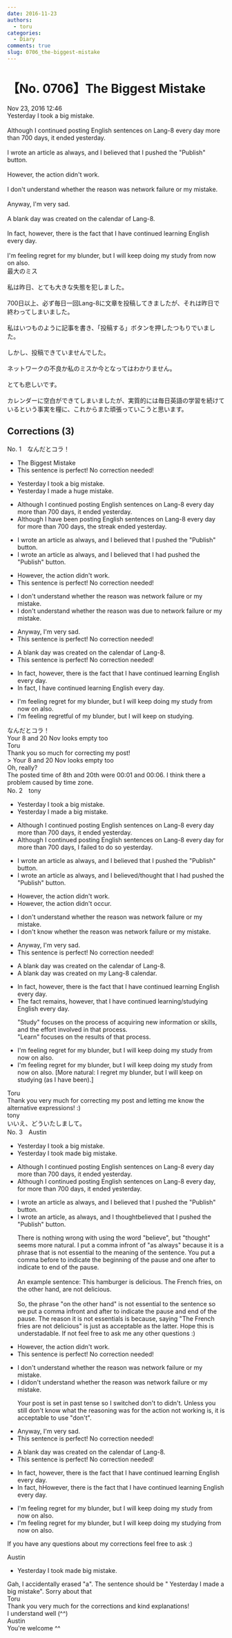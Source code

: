 ```yaml
---
date: 2016-11-23
authors:
  - toru
categories:
  - Diary
comments: true
slug: 0706_the-biggest-mistake
---
```


# 【No. 0706】The Biggest Mistake
<div class="date">Nov 23, 2016 12:46</div>
<div id="post"><div id="body_show_ori">
Yesterday I took a big mistake.<br/><br/>Although I continued posting English sentences on Lang-8 every day more than 700 days, it ended yesterday.<br/><br/>I wrote an article as always, and I believed that I pushed the "Publish" button.<br/><br/>However, the action didn't work.<br/><br/>I don't understand whether the reason was network failure or my mistake.<br/><br/>Anyway, I'm very sad.<br/><br/>A blank day was created on the calendar of Lang-8.<br/><br/>In fact, however, there is the fact that I have continued learning English every day.<br/><br/>I'm feeling regret for my blunder, but I will keep doing my study from now on also.
</div></div>

<!-- more -->

<div id="post_ja"><div id="body_show_mo">
最大のミス<br/><br/>私は昨日、とても大きな失態を犯しました。<br/><br/>700日以上、必ず毎日一回Lang-8に文章を投稿してきましたが、それは昨日で終わってしまいました。<br/><br/>私はいつものように記事を書き、「投稿する」ボタンを押したつもりでいました。<br/><br/>しかし、投稿できていませんでした。<br/><br/>ネットワークの不良か私のミスか今となってはわかりません。<br/><br/>とても悲しいです。<br/><br/>カレンダーに空白ができてしまいましたが、実質的には毎日英語の学習を続けているという事実を糧に、これからまた頑張っていこうと思います。
</div></div>

## Corrections (3)
<div id="block"><div class="first_name"> No. 1　<span class="just_name">なんだとコラ！</span></div><div id="block2">
<ul class="correction_field">
<li class="incorrect">The Biggest Mistake</li>
<li class="corrected perfect">This sentence is perfect! No correction needed!</li>
</ul>
<ul class="correction_field">
<li class="incorrect">Yesterday I took a big mistake.</li>
<li class="corrected correct">
Yesterday I made a huge mistake.
</li>
</ul>
<ul class="correction_field">
<li class="incorrect">Although I continued posting English sentences on Lang-8 every day more than 700 days, it ended yesterday.</li>
<li class="corrected correct">
Although I have been posting English sentences on Lang-8 every day for more than 700 days, the streak ended yesterday.
</li>
</ul>
<ul class="correction_field">
<li class="incorrect">I wrote an article as always, and I believed that I pushed the "Publish" button.</li>
<li class="corrected correct">
I wrote an article as always, and I believed that I had pushed the "Publish" button.
</li>
</ul>
<ul class="correction_field">
<li class="incorrect">However, the action didn't work.</li>
<li class="corrected perfect">This sentence is perfect! No correction needed!</li>
</ul>
<ul class="correction_field">
<li class="incorrect">I don't understand whether the reason was network failure or my mistake.</li>
<li class="corrected correct">
I don't understand whether the reason was due to network failure or my mistake.
</li>
</ul>
<ul class="correction_field">
<li class="incorrect">Anyway, I'm very sad.</li>
<li class="corrected perfect">This sentence is perfect! No correction needed!</li>
</ul>
<ul class="correction_field">
<li class="incorrect">A blank day was created on the calendar of Lang-8.</li>
<li class="corrected perfect">This sentence is perfect! No correction needed!</li>
</ul>
<ul class="correction_field">
<li class="incorrect">In fact, however, there is the fact that I have continued learning English every day.</li>
<li class="corrected correct">
In fact, I have continued learning English every day.
</li>
</ul>
<ul class="correction_field">
<li class="incorrect">I'm feeling regret for my blunder, but I will keep doing my study from now on also.</li>
<li class="corrected correct">
I'm feeling regretful of my blunder, but I will keep on studying.
</li>
</ul>
</div><div class="name"><span class="just_name">なんだとコラ！</span><br>
Your 8 and 20 Nov looks empty too
</div>
<div class="name"><span class="just_name">Toru</span><br>
Thank you so much for correcting my post!<br/>&gt; Your 8 and 20 Nov looks empty too<br/>Oh, really?<br/>The posted time of 8th and 20th were 00:01 and 00:06. I think there a problem caused by time zone.
</div>
</div>
<div id="block"><div class="first_name"> No. 2　<span class="just_name">tony</span></div><div id="block2">
<ul class="correction_field">
<li class="incorrect">Yesterday I took a big mistake.</li>
<li class="corrected correct">
Yesterday I <span class="f_red">made</span> a big mistake.
</li>
</ul>
<ul class="correction_field">
<li class="incorrect">Although I continued posting English sentences on Lang-8 every day more than 700 days, it ended yesterday.</li>
<li class="corrected correct">
Although I continued posting English sentences on Lang-8 every day <span class="f_red">for</span> more than 700 days, <span class="f_red">I failed to do so</span> yesterday.
</li>
</ul>
<ul class="correction_field">
<li class="incorrect">I wrote an article as always, and I believed that I pushed the "Publish" button.</li>
<li class="corrected correct">
I wrote an article as always, and I believed/thought that I <span class="f_red">had</span> pushed the "Publish" button.
</li>
</ul>
<ul class="correction_field">
<li class="incorrect">However, the action didn't work.</li>
<li class="corrected correct">
However, the action didn't <span class="f_red">occur</span>.
</li>
</ul>
<ul class="correction_field">
<li class="incorrect">I don't understand whether the reason was network failure or my mistake.</li>
<li class="corrected correct">
I don't <span class="f_red">know</span> whether the reason was network failure or my mistake.
</li>
</ul>
<ul class="correction_field">
<li class="incorrect">Anyway, I'm very sad.</li>
<li class="corrected perfect">This sentence is perfect! No correction needed!</li>
</ul>
<ul class="correction_field">
<li class="incorrect">A blank day was created on the calendar of Lang-8.</li>
<li class="corrected correct">
A blank day was created on <span class="f_red">my</span> Lang-8 calendar.
</li>
</ul>
<ul class="correction_field">
<li class="incorrect">In fact, however, there is the fact that I have continued learning English every day.</li>
<li class="corrected correct">
<span class="f_red">The fact remains</span>, however, that I have continued learning/studying English every day.
<p class="correction_comment">"Study" focuses on the process of acquiring new information or skills, and the effort involved in that process.<br/>"Learn" focuses on the results of that process.</p>
</li>
</ul>
<ul class="correction_field">
<li class="incorrect">I'm feeling regret for my blunder, but I will keep doing my study from now on also.</li>
<li class="corrected correct">
I'm feeling regret for my blunder, but I will keep doing my study from now on also. [More natural: I regret my blunder, but I will keep on studying (as I have been).]
</li>
</ul>
</div><div class="name"><span class="just_name">Toru</span><br>
Thank you very much for correcting my post and letting me know the alternative expressions! :)
</div>
<div class="name"><span class="just_name">tony</span><br>
いいえ、どういたしまして。
</div>
</div>
<div id="block"><div class="first_name"> No. 3　<span class="just_name">Austin</span></div><div id="block2">
<ul class="correction_field">
<li class="incorrect">Yesterday I took a big mistake.</li>
<li class="corrected correct">
Yesterday I <span class="f_gray"><span class="sline">took </span></span><span class="f_red">m</span>a<span class="f_red">de</span> big mistake.
</li>
</ul>
<ul class="correction_field">
<li class="incorrect">Although I continued posting English sentences on Lang-8 every day more than 700 days, it ended yesterday.</li>
<li class="corrected correct">
Although I continued posting English sentences on Lang-8 every day<span class="f_red">,</span> <span class="f_red">for </span>more than 700 days, it ended yesterday.
</li>
</ul>
<ul class="correction_field">
<li class="incorrect">I wrote an article as always, and I believed that I pushed the "Publish" button.</li>
<li class="corrected correct">
I wrote an article<span class="f_red">,</span> as always, and I <span class="f_red">thought</span><span class="f_gray"><span class="sline">believed</span></span> that I pushed the "Publish" button.
<p class="correction_comment">There is nothing wrong with using the word "believe", but "thought" seems more natural. I put a comma infront of "as always" because it is a phrase that is not essential to the meaning of the sentence. You put a comma before to indicate the beginning of the pause and one after to indicate to end of the pause.<br/><br/>An example sentence: This hamburger is delicious. The French fries, on the other hand, are not delicious.<br/><br/>So, the phrase "on the other hand" is not essential to the sentence so we put a comma infront and after to indicate the pause and end of the pause. The reason it is not essentials is because, saying "The French fries are not delicious" is just as acceptable as the latter. Hope this is understadable. If not feel free to ask me any other questions :)</p>
</li>
</ul>
<ul class="correction_field">
<li class="incorrect">However, the action didn't work.</li>
<li class="corrected perfect">This sentence is perfect! No correction needed!</li>
</ul>
<ul class="correction_field">
<li class="incorrect">I don't understand whether the reason was network failure or my mistake.</li>
<li class="corrected correct">
I d<span class="f_red">id</span><span class="f_gray"><span class="sline">o</span></span>n't understand whether the reason was network failure or my mistake.
<p class="correction_comment">Your post is set in past tense so I switched don't to didn't. Unless you still don't know what the reasoning was for the action not working is, it is acceptable to use "don't".</p>
</li>
</ul>
<ul class="correction_field">
<li class="incorrect">Anyway, I'm very sad.</li>
<li class="corrected perfect">This sentence is perfect! No correction needed!</li>
</ul>
<ul class="correction_field">
<li class="incorrect">A blank day was created on the calendar of Lang-8.</li>
<li class="corrected perfect">This sentence is perfect! No correction needed!</li>
</ul>
<ul class="correction_field">
<li class="incorrect">In fact, however, there is the fact that I have continued learning English every day.</li>
<li class="corrected correct">
<span class="f_gray"><span class="sline">In fact, h</span></span><span class="f_red">H</span>owever, there is the fact that I have continued learning English every day.
</li>
</ul>
<ul class="correction_field">
<li class="incorrect">I'm feeling regret for my blunder, but I will keep doing my study from now on also.</li>
<li class="corrected correct">
I'm feeling regret for my blunder, but I will keep <span class="f_gray"><span class="sline">doing my </span></span>study<span class="f_red">ing</span> from now on<span class="f_gray"><span class="sline"> also</span></span>.
</li>
</ul>
<p class="comment_small">
 If you have any questions about my corrections feel free to ask :)
</p>

</div><div class="name"><span class="just_name">Austin</span><br><div class="quote_field"><ul class="correction_field">
<li class="corrected correct">
Yesterday I <span class="f_gray"><span class="sline">took </span></span><span class="f_red">m</span>a<span class="f_red">de</span> big mistake.
</li>
</ul></div>
Gah, I accidentally erased "a". The sentence should be " Yesterday I made a big mistake". Sorry about that 
</div>
<div class="name"><span class="just_name">Toru</span><br>
Thank you very much for the corrections and kind explanations!<br/>I understand well (^^)
</div>
<div class="name"><span class="just_name">Austin</span><br>
You're welcome ^^
</div>
</div>
